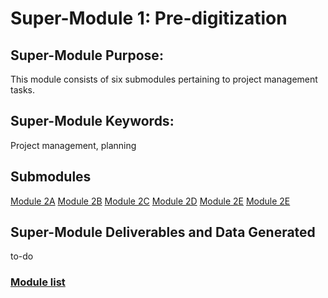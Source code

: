 # Super-Module 1: Pre-digitization

## Super-Module Purpose:
This module consists of six submodules pertaining to project management tasks.

## Super-Module Keywords:
Project management, planning

## Submodules
[Module 2A](module_2A.md)
[Module 2B](module_2B.md)
[Module 2C](module_2C.md)
[Module 2D](module_2D.md)
[Module 2E](module_2E.md)
[Module 2E](module_2E.md)

## Super-Module Deliverables and Data Generated
to-do

### [Module list](https://entcollnet.github.io/BugFlow/modules/)

